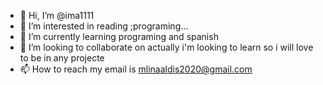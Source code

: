 - 👋 Hi, I’m @ima1111
- 👀 I’m interested in reading ;programing...
- 🌱 I’m currently learning programing and spanish 
- 💞️ I’m looking to collaborate on actually i'm looking to learn so i will love to be in any projecte
- 📫 How to reach my email is mlinaaldis2020@gmail.com 

<!---
ima1111/ima1111 is a ✨ special ✨ repository because its `README.md` (this file) appears on your GitHub profile.
You can click the Preview link to take a look at your changes.
--->
